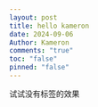 ```yaml
---
layout: post
title: hello kameron
date: 2024-09-06
Author: Kameron
comments: "true"
toc: "false"
pinned: "false"
---
```

试试没有标签的效果